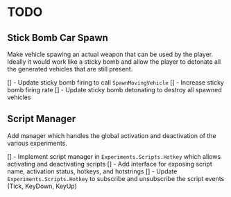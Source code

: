# TODO #

## Stick Bomb Car Spawn ##

Make vehicle spawing an actual weapon that can be used by the player. Ideally it
would work like a sticky bomb and allow the player to detonate all the generated
vehicles that are still present.

[] - Update sticky bomb firing to call `SpawnMovingVehicle`
[] - Increase sticky bomb firing rate
[] - Update sticky bomb detonating to destroy all spawned vehicles


## Script Manager ##

Add manager which handles the global activation and deactivation of the various
experiments.

[] - Implement script manager in `Experiments.Scripts.Hotkey` which allows activating
     and deactivating scripts
	 [] - Add interface for exposing script name, activation status, hotkeys, and
	      hotstrings
     [] - Update `Experiments.Scripts.Hotkey` to subscribe and unsubscribe the
	      script events (Tick, KeyDown, KeyUp)